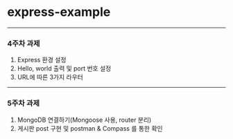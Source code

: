 # express-example
------------
### 4주차 과제
1. Express 환경 설정
2. Hello, world 출력 및 port 번호 설정
3. URL에 따른 3가지 라우터
------------
### 5주차 과제
1. MongoDB 연결하기(Mongoose 사용, router 분리)
2. 게시판 post 구현 및 postman & Compass 를 통한 확인
